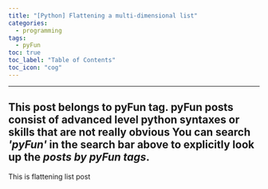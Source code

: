 ```yaml
---
title: "[Python] Flattening a multi-dimensional list"
categories:
  - programming
tags:
  - pyFun
toc: true
toc_label: "Table of Contents"
toc_icon: "cog"
---
```


---------------------------
This post belongs to **pyFun** tag. pyFun posts consist of 
advanced level python syntaxes or skills that are not really obvious
You can search *'pyFun'* in the search bar above to explicitly look up the *posts by pyFun tags*.
---------------------------


This is flattening list post

